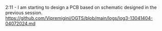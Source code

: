 2:11 - I am starting to design a PCB based on schematic designed in the previous session. https://github.com/Vipremigini/OGTS/blob/main/logs/log3-13041404-04072024.md
